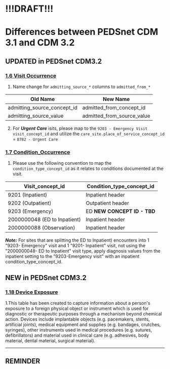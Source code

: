 
# !!!DRAFT!!!

# Differences between PEDSnet CDM 3.1 and CDM 3.2

## UPDATED in PEDSnet CDM3.2

### [1.6 Visit Occurrence](Pedsnet_CDM_ETL_Conventions.md#16-visit_occurrence)
1. Name change for `admitting_source_*` columns to `admitted_from_*`

Old Name | New Name
---|---
admitting_source_concept_id|admitted_from_concept_id
admitting_source_value|admitted_from_source_value

2. For ***Urgent Care*** isits, please map to the `9203 - Emergency Visit` `visit_concept_id` and utilize the `care_site.place_of_service_concept_id` = `8782 - Urgent Care`

### [1.7 Condition_Occurrence](Pedsnet_CDM_ETL_Conventions.md#16-visit_occurrence)
1. Please use the following convention to map the `condition_type_concept_id` as it relates to conditions documented at the visit.

Visit_concept_id | Condition_type_concept_id
--- | ---
9201 (Inpatient)| Inpatient header 
9202 (Outpatient) | Outpatient header 
9203 (Emergency)| ED **NEW CONCEPT ID - TBD** 
2000000048 (ED to Inpatient)| Inpatient header 
2000000088 (Observation)| Inpatient header 

***Note:*** For sites that are splitting the ED to Inpatient) encounters into 1 "9203- Emergency" visit and 1 "9201- Inpatient" visit, not using the "2000000048- ED to Inpatient" visit type, apply diagnosis values from the inpatient setting to the "9203-Emergency visit" with an inpatient condition_type_concept_id. 

## NEW in PEDSnet CDM3.2
### [1.18 Device Exposure](Pedsnet_CDM_ETL_Conventions.md#118-device_exposure)
1.This table has been created to capture information about a person's exposure to a foreign physical object or instrument which is used for diagnostic or therapeutic purposes through a mechanism beyond chemical action. Devices include implantable objects (e.g. pacemakers, stents, artificial joints), medical equipment and supplies (e.g. bandages, crutches, syringes), other instruments used in medical procedures (e.g. sutures, defibrillators) and material used in clinical care (e.g. adhesives, body material, dental material, surgical material).

***

## REMINDER

